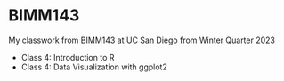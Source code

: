 # BIMM143 

My classwork from BIMM143 at UC San Diego from Winter Quarter 2023 

- Class 4: Introduction to R
- Class 4: Data Visualization with ggplot2 
